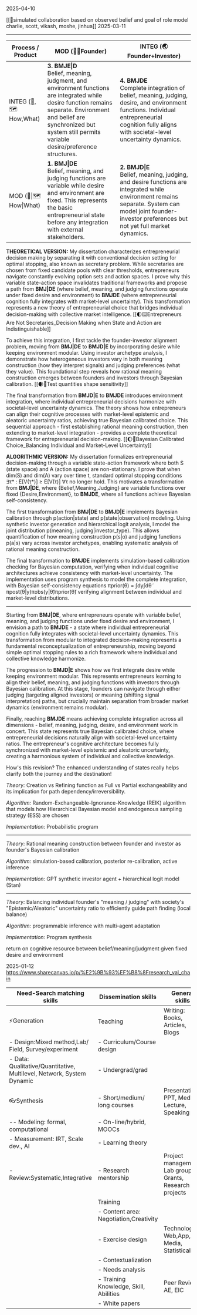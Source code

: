  2025-04-10


[[🌙simulated collaboration based on observed belief and goal of role model charlie, scott, vikash, moshe, jinhua]]
2025-03-11

---


| Process / Product        | MOD (🧍‍♀️Founder)                                                                                                                                                                                                                    | INTEG (🌏Founder+Investor)                                                                                                                                                                                |
| ------------------------ | ------------------------------------------------------------------------------------------------------------------------------------------------------------------------------------------------------------------------------------- | --------------------------------------------------------------------------------------------------------------------------------------------------------------------------------------------------------- |
| INTEG (🧭, 🗺️ How,What) | **3. BMJE\|D**<br>Belief, meaning, judgment, and environment functions are integrated while desire function remains separate. Environment and belief are synchronized but system still permits variable desire/preference structures. | **4. BMJDE**<br>Complete integration of belief, meaning, judging, desire, and environment functions. Individual entrepreneurial cognition fully aligns with societal-level uncertainty dynamics.          |
| MOD (🧭\|🗺️ How\|What)  | **1. BMJ\|DE**<br>Belief, meaning, and judging functions are variable while desire and environment are fixed. This represents the basic entrepreneurial state before any integration with external stakeholders.                      | **2. BMJD\|E**<br>Belief, meaning, judging, and desire functions are integrated while environment remains separate. System can model joint founder-investor preferences but not yet full market dynamics. |

**THEORETICAL VERSION:**
My dissertation characterizes entrepreneurial decision making by separating it with conventional decision setting for optimal stopping, also known as secretary problem. While secretaries are chosen from fixed candidate pools with clear thresholds, entrepreneurs navigate constantly evolving option sets and action spaces. I prove why this variable state-action space invalidates traditional frameworks and propose a path from **BMJ|DE** (where belief, meaning, and judging functions operate under fixed desire and environment) to **BMJDE** (where entrepreneurial cognition fully integrates with market-level uncertainty). This transformation represents a new theory of entrepreneurial choice that bridges individual decision-making with collective market intelligence. [[🌓⌨️Entrepreneurs Are Not Secretaries_Decision Making when State and Action are Indistinguishable]]

To achieve this integration, I first tackle the founder-investor alignment problem, moving from **BMJ|DE** to **BMJD|E** by incorporating desire while keeping environment modular. Using investor archetype analysis, I demonstrate how heterogeneous investors vary in both meaning construction (how they interpret signals) and judging preferences (what they value). This foundational step reveals how rational meaning construction emerges between founders and investors through Bayesian calibration. [[🌒📐Test quantities shape sensitivity]]

The final transformation from **BMJD|E** to **BMJDE** introduces environment integration, where individual entrepreneurial decisions harmonize with societal-level uncertainty dynamics. The theory shows how entrepreneurs can align their cognitive processes with market-level epistemic and aleatoric uncertainty ratios, achieving true Bayesian calibrated choice. This sequential approach - first establishing rational meaning construction, then extending to market-level integration - provides a complete theoretical framework for entrepreneurial decision-making. [[🌔🌊Bayesian Calibrated Choice_Balancing Individual and Market-Level Uncertainty]]

**ALGORITHMIC VERSION:**
My dissertation formalizes entrepreneurial decision-making through a variable state-action framework where both S (state space) and A (action space) are non-stationary. I prove that when dim(S) and dim(A) vary over time t, standard optimal stopping conditions ∃τ* : E[V(τ*)] ≥ E[V(τ)] ∀τ no longer hold. This motivates a transformation from **BMJ|DE**, where {Belief,Meaning,Judging} are variable functions over fixed {Desire,Environment}, to **BMJDE**, where all functions achieve Bayesian self-consistency.

The first transformation from **BMJ|DE** to **BMJD|E** implements Bayesian calibration through p(action|state) and p(state|observation) modeling. Using synthetic investor generation and hierarchical logit analysis, I model the joint distribution p(meaning, judging|investor_type). This allows quantification of how meaning construction p(s|o) and judging functions p(a|s) vary across investor archetypes, enabling systematic analysis of rational meaning construction.

The final transformation to **BMJDE** implements simulation-based calibration checking for Bayesian computation, verifying when individual cognitive architectures achieve consistency with market-level uncertainty. The implementation uses program synthesis to model the complete integration, with Bayesian self-consistency equations πprior(θ) = ∫dy∫dθ̃ πpost(θ|y)πobs(y|θ̃)πprior(θ̃) verifying alignment between individual and market-level distributions.

---

Starting from **BMJ|DE**, where entrepreneurs operate with variable belief, meaning, and judging functions under fixed desire and environment, I envision a path to **BMJDE** - a state where individual entrepreneurial cognition fully integrates with societal-level uncertainty dynamics. This transformation from modular to integrated decision-making represents a fundamental reconceptualization of entrepreneurship, moving beyond simple optimal stopping rules to a rich framework where individual and collective knowledge harmonize.

The progression to **BMJD|E** shows how we first integrate desire while keeping environment modular. This represents entrepreneurs learning to align their belief, meaning, and judging functions with investors through Bayesian calibration. At this stage, founders can navigate through either judging (targeting aligned investors) or meaning (shifting signal interpretation) paths, but crucially maintain separation from broader market dynamics (environment remains modular).

Finally, reaching **BMJDE** means achieving complete integration across all dimensions - belief, meaning, judging, desire, and environment work in concert. This state represents true Bayesian calibrated choice, where entrepreneurial decisions naturally align with societal-level uncertainty ratios. The entrepreneur's cognitive architecture becomes fully synchronized with market-level epistemic and aleatoric uncertainty, creating a harmonious system of individual and collective knowledge.

How's this revision? The enhanced understanding of states really helps clarify both the journey and the destination!

*Theory:* Creation vs Refining function as Full vs Partial exchangeability and its implication for path dependency/irreversibility.

*Algorithm:* Random-Exchangeable-Ignorance-Knowledge (REIK) algorithm that models how Hierarchical Bayesian model and endogenous sampling strategy (ESS) are chosen 

*Implementation:* Probabilistic program

----

*Theory:* Rational meaning construction between founder and investor  as founder's Bayesian calibration
 
*Algorithm:* simulation-based calibration, posterior re-calibration, active inference

*Implementation:* GPT synthetic investor agent + hierarchical logit model (Stan)

----

*Theory:* Balancing individual founder's "meaning / judging" with society's "Epistemic/Aleatoric" uncertainty ratio to efficiently guide path finding (local balance)

*Algorithm:* programmable inference with multi-agent adaptation

*Implementation:* Program synthesis






 return on cognitive resource between belief/meaning/judgment given fixed desire and environment 


2025-01-12
https://www.sharecanvas.io/p/%E2%9B%93%EF%B8%8Fresearch_val_chain 

| Need-Search matching skills                                           | Dissemination skills                    | General skills                                           |
| --------------------------------------------------------------------- | --------------------------------------- | -------------------------------------------------------- |
| ⚡️Generation                                                          | Teaching                                | Writing: Books, Articles, Blogs                          |
| - Design:Mixed method,Lab/ Field, Survey/experiment                   | - Curriculum/Course design              |                                                          |
| - Data: Qualitative/Quantitative, Multilevel, Network, System Dynamic | - Undergrad/grad                        |                                                          |
| 👓Synthesis                                                           | - Short/medium/ long courses            | Presentation: PPT, Media, Lecture, Speaking              |
| -- Modeling: formal, computational                                    | - On-line/hybrid, MOOCs                 |                                                          |
| - Measurement: IRT, Scale dev., AI                                    | - Learning theory                       |                                                          |
| - Review:Systematic,Integrative                                       | - Research mentorship                   | Project management: Lab group, Grants, Research projects |
|                                                                       | Training                                |                                                          |
|                                                                       | - Content area:  Negotiation,Creativity |                                                          |
|                                                                       | - Exercise design                       | Technology: Web,App, Media, Statistical                  |
|                                                                       | - Contextualization                     |                                                          |
|                                                                       | - Needs analysis                        |                                                          |
|                                                                       | - Training Knowledge, Skill, Abilities  | Peer Review: AE, EIC                                     |
|                                                                       | - White papers                          |                                                          |

